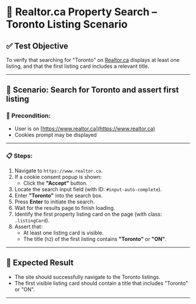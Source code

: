 # 🏡 Realtor.ca Property Search – Toronto Listing Scenario

## ✅ Test Objective

To verify that searching for "Toronto" on [Realtor.ca](https://www.realtor.ca) displays at least one listing, and that the first listing card includes a relevant title.

---

## 🧪 Scenario: Search for Toronto and assert first listing

### 🔹 Precondition:
- User is on [https://www.realtor.ca](https://www.realtor.ca)
- Cookies prompt may be displayed

---

### 📋 Steps:

1. Navigate to `https://www.realtor.ca`.
2. If a cookie consent popup is shown:
   - Click the **"Accept"** button.
3. Locate the search input field (with ID: `#input-auto-complete`).
4. Enter **"Toronto"** into the search box.
5. Press **Enter** to initiate the search.
6. Wait for the results page to finish loading.
7. Identify the first property listing card on the page (with class: `.listingCard`).
8. Assert that:
   - At least one listing card is visible.
   - The title (`h2`) of the first listing contains **"Toronto"** or **"ON"**.

---

## 🧾 Expected Result

- The site should successfully navigate to the Toronto listings.
- The first visible listing card should contain a title that includes "Toronto" or "ON".

---